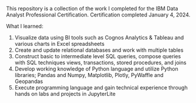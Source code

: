 This repository is a collection of the work I completed for the IBM Data Analyst Professional Certification. Certification completed January 4, 2024.

What I learned:
1. Visualize data using BI tools such as Cognos Analytics & Tableau and various charts in Excel spreadsheets
2. Create and update relational databases and work with multiple tables
3. Construct basic to intermediate level SQL queries, compose queries with SQL techniques views, transactions, stored procedures, and joins
4. Develop working knowledge of Python language and utilize Python libraries; Pandas and Numpy, Matplotlib, Plotly, PyWaffle and Geopandas
5. Execute programming language and gain technical experience through hands on labs and projects in JupyterLite 
